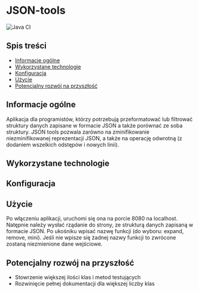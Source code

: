 
# JSON-tools
![Java CI](https://github.com/AleksandraGorska02/JSON-tools/actions/workflows/ci.yml/badge.svg)


## Spis treści
* [Informacje ogólne](#Informacje-ogólne)
* [Wykorzystane technologie](#Wykorzystane-technologie)
* [Konfiguracja](#Konfiguracja)
* [Użycie](#Użycie)
* [Potencjalny rozwój na przyszłość](#Potencjalny-rozwój-na-przyszłość)


## Informacje ogólne
Aplikacja dla programistów, którzy potrzebują przeformatować lub filtrować struktury danych zapisane w formacie JSON a także porównać ze soba struktury. JSON tools pozwala zarówno na zminifikowanie niezminifikowanej reprezentacji JSON, a także na operację odwrotną (z dodaniem wszelkich odstępów i nowych linii).

## Wykorzystane technologie


## Konfiguracja


## Użycie
Po włączeniu aplikacji, uruchomi się ona na porcie 8080 na localhost.
Natępnie należy wysłać rządanie do strony, ze strukturą danych zapisaną w formacie JSON. Po ukośniku wpisać nazwę funkcji (do wyboru: expand, remove, mini). Jeśli nie wpisze się żadnej nazwy funkcji to zwrócone zostaną niezmienione dane wejściowe.

## Potencjalny rozwój na przyszłość
* Stowrzenie większej ilości klas i metod testujących
* Rozwinięcie pełnej dokumentacji dla większej liczby klas
